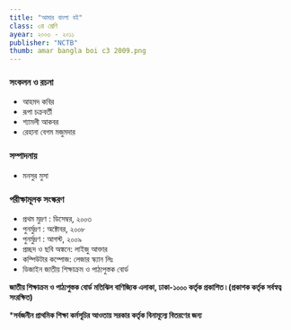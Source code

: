 ```yaml
---
title: "আমার বাংলা বই"
class: ৩য় শ্রেণি
ayear: ২০০৩ - ২০১১
publisher: "NCTB"
thumb: amar bangla boi c3 2009.png
---
```

### সংকলন ও রচনা
* আহমদ কবির
* রূপা চক্রবর্তী
* শ্যামলী আকবর
* রেহানা বেগম মজুমদার

### সম্পাদনায়
* মনসুর মুসা 

### পরীক্ষামূলক সংস্করণ
* প্রথম মুদ্রণ : ডিসেম্বর, ২০০৩
* পুনর্মুদ্রণ : অক্টোবর, ২০০৮
* পুনর্মুদ্রণ : আগস্ট, ২০০৯
* প্রচ্ছদ ও ছবি অঙ্কনে: লাইজু আক্তার
* কম্পিউটার কম্পোজ: লেজার স্ক্যান লিঃ
* ডিজাইন জাতীয় শিক্ষাক্রম ও পাঠ্যপুস্তক বোর্ড

**জাতীয় শিক্ষাক্রম ও পাঠ্যপুস্তক বোর্ড মতিঝিল বাণিজ্যিক এলাকা, ঢাকা-১০০০ কর্তৃক প্রকাশিত ৷ (প্রকাশক কর্তৃক সর্বস্বত্ব সংরক্ষিত)**

***সর্বজনীন প্রাথমিক শিক্ষা কর্মসূচির আওতায় সরকার কর্তৃক বিনামূল্যে বিতরণের জন্য**